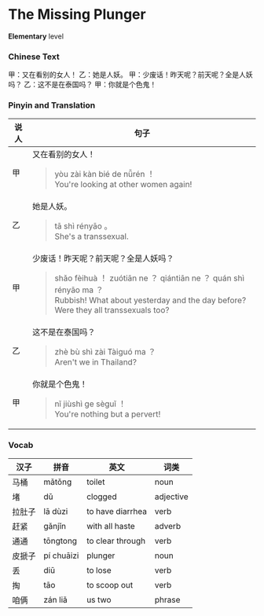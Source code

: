 # The Missing Plunger
**Elementary** level
### Chinese Text
甲：又在看别的女人！
乙：她是人妖。
甲：少废话！昨天呢？前天呢？全是人妖吗？
乙：这不是在泰国吗？
甲：你就是个色鬼！

### Pinyin and Translation
|说人|句子|
|----|----|
|甲|又在看别的女人！<blockquote>yòu zài kàn bié de nǚrén ！<br />You're looking at other women again!</blockquote>|
|乙|她是人妖。<blockquote>tā shì rényāo 。<br />She's a transsexual.</blockquote>|
|甲|少废话！昨天呢？前天呢？全是人妖吗？<blockquote>shǎo fèihuà ！ zuótiān ne ？ qiántiān ne ？ quán shì rényāo ma ？<br />Rubbish! What about yesterday and the day before? Were they all transsexuals too?</blockquote>|
|乙|这不是在泰国吗？<blockquote>zhè bù shì zài Tàiguó ma ？<br />Aren't we in Thailand?</blockquote>|
|甲|你就是个色鬼！<blockquote>nǐ jiùshì ge sèguǐ ！<br />You're nothing but a pervert!</blockquote>|
### Vocab
|汉子|拼音|英文|词类|
|----|----|----|----|
|马桶|mǎtǒng|toilet|noun|
|堵|dǔ|clogged|adjective|
|拉肚子|lā dùzi|to have diarrhea|verb|
|赶紧|gǎnjǐn|with all haste|adverb|
|通通|tōngtong|to clear through|verb|
|皮搋子|pí chuāizi|plunger|noun|
|丢|diū|to lose|verb|
|掏|tāo|to scoop out|verb|
|咱俩|zán liǎ|us two|phrase|
